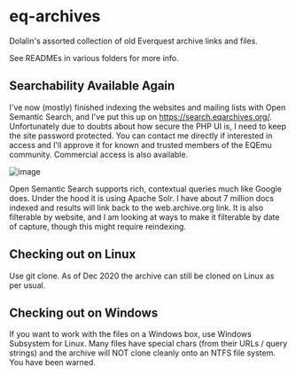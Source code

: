 # eq-archives
Dolalin's assorted collection of old Everquest archive links and files.

See READMEs in various folders for more info.

## Searchability Available Again
I've now (mostly) finished indexing the websites and mailing lists with Open Semantic Search, and I've put this up on https://search.eqarchives.org/. Unfortunately due to doubts about how secure the PHP UI is, I need to keep the site password protected. You can contact me directly if interested in access and I'll approve it for known and trusted members of the EQEmu community. Commercial access is also available.

![image](https://user-images.githubusercontent.com/3513358/124090908-34e9b300-da4d-11eb-8c19-8063398ce6e5.png)

Open Semantic Search supports rich, contextual queries much like Google does. Under the hood it is using Apache Solr. I have about 7 million docs indexed and results will link back to the web.archive.org link. It is also filterable by website, and I am looking at ways to make it filterable by date of capture, though this might require reindexing. 

## Checking out on Linux
Use git clone. As of Dec 2020 the archive can still be cloned on Linux as per usual.

## Checking out on Windows
If you want to work with the files on a Windows box, use Windows Subsystem for Linux. Many files have special chars (from their URLs / query strings) and the archive will NOT clone cleanly onto an NTFS file system. You have been warned.
